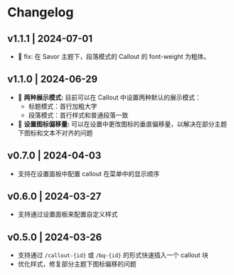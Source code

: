 # Changelog

## v1.1.1 | 2024-07-01

- 🐛 fix: 在 Savor 主题下，段落模式的 Callout 的 font-weight 为粗体。

## v1.1.0 | 2024-06-29

- 🌟 **两种展示模式:** 目前可以在 Callout 中设置两种默认的展示模式：
  - 标题模式：首行加粗大字
  - 段落模式：首行样式和普通段落一致
- 🌟 **设置图标偏移量:** 可以在设置中更改图标的垂直偏移量，以解决在部分主题下图标和文本不对齐的问题


## v0.7.0 | 2024-04-03

- 支持在设置面板中配置 callout 在菜单中的显示顺序

## v0.6.0 | 2024-03-27

- 支持通过设置面板来配置自定义样式

## v0.5.0 | 2024-03-26

- 支持通过 `/callout-{id}` 或 `/bq-{id}` 的形式快速插入一个 callout 块
- 优化样式，修复部分主题下图标偏移的问题

